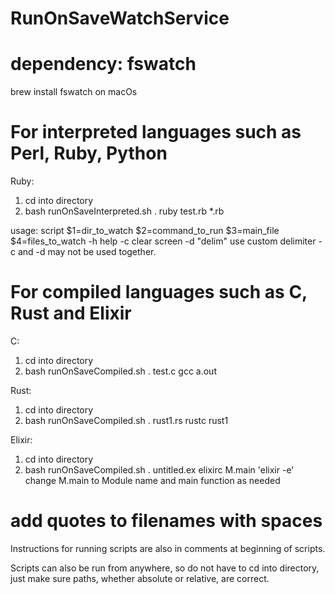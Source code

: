 # RunOnSaveWatchService

# dependency: fswatch

brew install fswatch on macOs


# For interpreted languages such as Perl, Ruby, Python
Ruby:
1. cd into directory
2. bash runOnSaveInterpreted.sh . ruby test.rb *.rb

usage:
	script $1=dir_to_watch $2=command_to_run $3=main_file $4=files_to_watch
	-h help
	-c clear screen
	-d "delim" use custom delimiter
	-c and -d may not be used together.

# For compiled languages such as C, Rust and Elixir
C:
1. cd into directory
2. bash runOnSaveCompiled.sh . test.c gcc a.out

Rust:
1. cd into directory
2. bash runOnSaveCompiled.sh . rust1.rs rustc rust1

Elixir:
1. cd into directory
2. bash runOnSaveCompiled.sh . untitled.ex elixirc M.main 'elixir -e'
	change M.main to Module name and main function as needed

# add quotes to filenames with spaces

Instructions for running scripts are also in comments at beginning of scripts.

Scripts can also be run from anywhere, so do not have to cd into directory, just make sure paths, whether absolute or relative, are correct.
